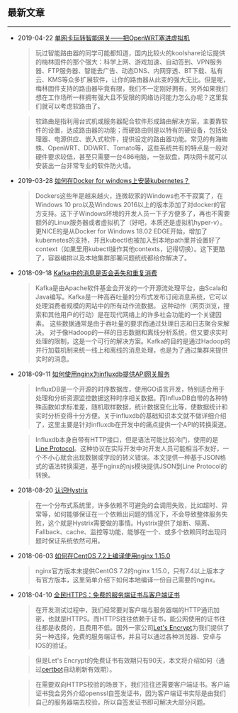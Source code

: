 ## 最新文章

---

- 2019-04-22   [单网卡玩转智能网关——把OpenWRT塞进虚拟机](blog/openwrt-for-vm.md)  

    > 玩过智能路由器的同学可能都知道，国内比较火的koolshare论坛提供的梅林固件的那个强大：科学上网、游戏加速、自动签到、VPN服务器、FTP服务器、智能去广告、动态DNS、内网穿透、BT下载、私有云、KMS等众多扩展软件，让你的路由器从此变的强大无比。但是呢，梅林固件支持的路由器毕竟有限，我们不一定刚好拥有，另外如果我们想在工作场所一样拥有强大且不受限的网络访问能力怎么办呢？这里我们就可以考虑软路由了。

    > 软路由是指利用台式机或服务器配合软件形成路由解决方案，主要靠软件的设置，达成路由器的功能；而硬路由则是以特有的硬设备，包括处理器、电源供应、嵌入式软件，提供设定的路由器功能。常见的有海蜘蛛、OpenWRT、DDWRT、Tomato等，这些系统共有的特点是一般对硬件要求较低，甚至只需要一台486电脑，一张软盘，两块网卡就可以安装出一台非常专业的软件防火墙。

- 2019-03-28   [如何在Docker for windows上安装kubernetes？](blog/docker-for-windows.md)  

    > Dockers这些年是越来越火，连微软家的Windows也不干寂寞了，在Windows 10 pro以及Windows 2016以上的版本添加了对docker的官方支持。这下子Windows环境的开发人员一下子方便多了，再也不需要额外的Linux服务器或者虚拟机了（好吧，本质还是虚拟机hyper-v）。更NICE的是从Docker for Windows 18.02 EDGE开始，增加了kubernetes的支持，并且kubectl也被加入到本地path里并设置好了context（如果里用kubectl操作其他contexts，记得切换）。这下更酷了，容器编排以及本地集群部署问题统统都给你解决了。

- 2018-09-18   [Kafka中的消息是否会丢失和重复消费](blog/kafka.md)  

    > Kafka是由Apache软件基金会开发的一个开源流处理平台，由Scala和Java编写。Kafka是一种高吞吐量的分布式发布订阅消息系统，它可以处理消费者规模的网站中的所有动作流数据。 这种动作（网页浏览，搜索和其他用户的行动）是在现代网络上的许多社会功能的一个关键因素。 这些数据通常是由于吞吐量的要求而通过处理日志和日志聚合来解决。 对于像Hadoop的一样的日志数据和离线分析系统，但又要求实时处理的限制，这是一个可行的解决方案。Kafka的目的是通过Hadoop的并行加载机制来统一线上和离线的消息处理，也是为了通过集群来提供实时的消息。

- 2018-09-11   [如何使用nginx为influxdb提供API网关服务](blog/influxdb.md)  

    > InfluxDB是一个开源的时序数据库，使用GO语言开发，特别适合用于处理和分析资源监控数据这种时序相关数据。而InfluxDB自带的各种特殊函数如求标准差，随机取样数据，统计数据变化比等，使数据统计和实时分析变得十分方便。关于influxdb的基础知识本文就不做详细介绍了，这里主要是针对influxdb在开发中的痛点提供一个API的转换渠道。

    > Influxdb本身自带有HTTP接口，但是语法可能比较冷门，使用的是[Line Protocol](https://docs.influxdata.com/influxdb/v1.6/write_protocols/line_protocol_tutorial/#special-characters-and-keywords)。这种协议在实际开发中对开发人员可能相当不友好，一个不小心就会出现数据或字段的转义错误。本文提供一种基于JSON格式的语法转换渠道，基于nginx的njs模块提供JSON到Line Protocol的转换。


- 2018-08-20   [认识Hystrix](blog/hystrix.md)  

    > 在一个分布式系统里，许多依赖不可避免的会调用失败，比如超时、异常等，如何能够保证在一个依赖出问题的情况下，不会导致整体服务失败，这个就是Hystrix需要做的事情。Hystrix提供了熔断、隔离、Fallback、cache、监控等功能，能够在一个、或多个依赖同时出现问题时保证系统依然可用。

- 2018-06-03   [如何在CentOS 7.2上编译使用nginx 1.15.0](blog/nginx.md)  

    > nginx官方版本未提供CentOS 7.2的nginx 1.15.0，只有7.4以上版本才有官方版本，这里简单介绍下如何本地编译一份自己需要的nginx。

- 2018-04-10   [全民HTTPS：免费的服务端证书与客户端证书](blog/ssl-certs.md)  

    > 在开发测试过程中，我们经常要对客户端与服务器端的HTTP通讯加密，也就是HTTPS。而HTTPS往往依赖于证书，能公网使用的证书往往都是收费的，且费用不低。国外一家公司[Let's Encrypt](https://letsencrypt.org/getting-started/)为我们提供了另一种选择，免费的服务端证书，并且可以通过各种浏览器、安卓与IOS的验证。

    > 但是Let's Encrypt的免费证书有效期只有90天，本文将介绍如何（通过[certbot](https://certbot.eff.org/lets-encrypt/centosrhel7-other)自动刷新有效期）。
    
    > 在需要双向HTTPS校验的场景下，我们往往还需要客户端证书。客户端证书我会另外介绍openssl自签发证书，因为客户端证书实际是由我们自己的服务器端去校验，所以自签发证书即可解决大部分问题。
